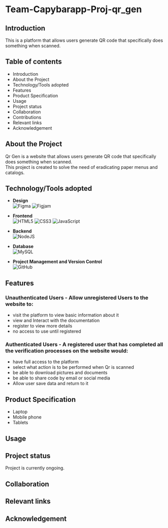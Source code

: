 # Team-Capybarapp-Proj-qr_gen

## Introduction
This is a platform that allows users generate QR code that specifically does something when scanned. 

## Table of contents
- Introduction
- About the Project
- Technology/Tools adopted
- Features
- Product Specification
- Usage
- Project status
- Collaboration
- Contributions
- Relevant links
- Acknowledgement

## About the Project
Qr Gen is a website that allows users generate QR code that specifically does something when scanned. <br/>This project is created to solve the need of eradicating paper menus and catalogs.

## Technology/Tools adopted
* __Design__<br/>
        ![Figma](https://img.shields.io/badge/figma-%23F24E1E.svg?style=for-the-badge&logo=figma&logoColor=white)
        ![Figjam](https://img.shields.io/badge/figjam-%23F24E1E.svg?style=for-the-badge&logo=figma&logoColor=white)

* __Frontend__<br/>
      ![HTML5](https://img.shields.io/badge/html5-%23E34F26.svg?style=for-the-badge&logo=html5&logoColor=white)
      ![CSS3](https://img.shields.io/badge/css3-%231572B6.svg?style=for-the-badge&logo=css3&logoColor=white)
      ![JavaScript](https://img.shields.io/badge/javascript-%23323330.svg?style=for-the-badge&logo=javascript&logoColor=%23F7DF1E)

* __Backend__<br/>
        ![NodeJS](https://img.shields.io/badge/nodejs-3670A0?style=for-the-badge&logo=nodejs&logoColor=ffdd54)


* __Database__<br/>
        ![MySQL](https://img.shields.io/badge/mysql-%2300f.svg?style=for-the-badge&logo=mysql&logoColor=white)

* __Project Management and Version Control__<br/>
        ![GitHub](https://img.shields.io/badge/github-%23121011.svg?style=for-the-badge&logo=github&logoColor=white)

## Features
### Unauthenticated Users - Allow unregistered Users to the website to:
- visit the platform to view basic information about it
- view and Interact with the documentation
- register to view more details
- no access to use until registered

### Authenticated Users - A registered user that has completed all the verification processes on the website would:
- have full access to the platform
- select what action is to be performed when Qr is scanned
- be able to download pictures and documents
- be able to share code by email or social media
- Allow user save data and return to it


## Product Specification
- Laptop
- Mobile phone
- Tablets
## Usage

## Project status
Project is currently ongoing.

## Collaboration

## Relevant links

## Acknowledgement